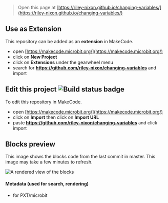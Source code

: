 
> Open this page at [https://riley-nixon.github.io/changing-variables/](https://riley-nixon.github.io/changing-variables/)

## Use as Extension

This repository can be added as an **extension** in MakeCode.

* open [https://makecode.microbit.org/](https://makecode.microbit.org/)
* click on **New Project**
* click on **Extensions** under the gearwheel menu
* search for **https://github.com/riley-nixon/changing-variables** and import

## Edit this project ![Build status badge](https://github.com/riley-nixon/changing-variables/workflows/MakeCode/badge.svg)

To edit this repository in MakeCode.

* open [https://makecode.microbit.org/](https://makecode.microbit.org/)
* click on **Import** then click on **Import URL**
* paste **https://github.com/riley-nixon/changing-variables** and click import

## Blocks preview

This image shows the blocks code from the last commit in master.
This image may take a few minutes to refresh.

![A rendered view of the blocks](https://github.com/riley-nixon/changing-variables/raw/master/.github/makecode/blocks.png)

#### Metadata (used for search, rendering)

* for PXT/microbit
<script src="https://makecode.com/gh-pages-embed.js"></script><script>makeCodeRender("{{ site.makecode.home_url }}", "{{ site.github.owner_name }}/{{ site.github.repository_name }}");</script>
